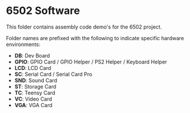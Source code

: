 6502 Software
=============

This folder contains assembly code demo's for the 6502 project.

Folder names are prefixed with the following to indicate specific hardware environments:

- **DB**: Dev Board
- **GPIO**: GPIO Card / GPIO Helper / PS2 Helper / Keyboard Helper
- **LCD**: LCD Card
- **SC**: Serial Card / Serial Card Pro
- **SND**: Sound Card
- **ST**: Storage Card
- **TC**: Teensy Card
- **VC**: Video Card
- **VGA**: VGA Card
